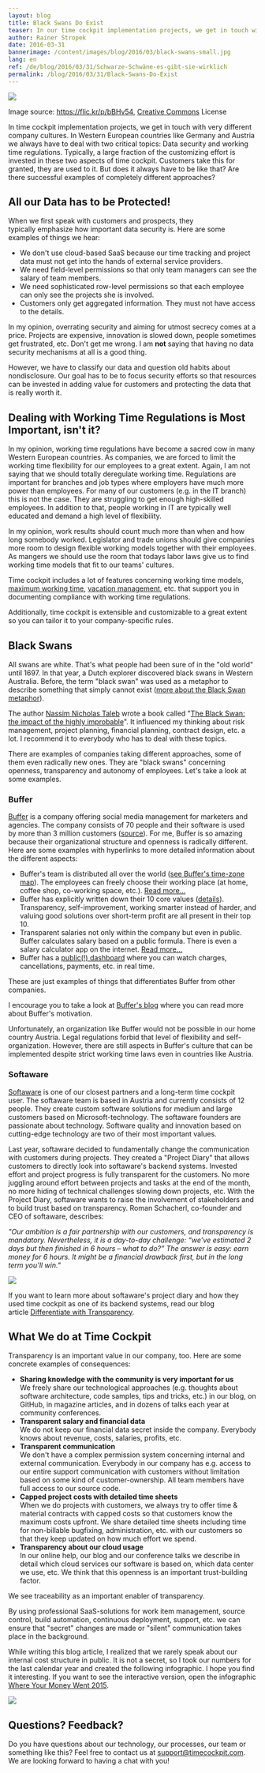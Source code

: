 ```yaml
---
layout: blog
title: Black Swans Do Exist
teaser: In our time cockpit implementation projects, we get in touch with very different company cultures. However, we have to deal with two critical topics in most customer projects we do in Western Europe countries like Germany and Austria -  Data security and working time regulations. Typically, a large fraction of the customizing effort is invested in these two aspects of time cockpit.  Does it have to be like that? Are there successful examples of completely different approaches?
author: Rainer Stropek
date: 2016-03-31
bannerimage: /content/images/blog/2016/03/black-swans-small.jpg
lang: en
ref: /de/blog/2016/03/31/Schwarze-Schwäne-es-gibt-sie-wirklich
permalink: /blog/2016/03/31/Black-Swans-Do-Exist
---
```


<p>
  <img src="{{site.baseurl}}/content/images/blog/2016/03/black-swans.jpg" />
</p><p class="imageCaption">Image source: <a href="https://flic.kr/p/bBHv54" target="_blank">https://flic.kr/p/bBHv54</a>, <a href="https://creativecommons.org/licenses/by-nc-nd/2.0/" target="_blank">Creative Commons</a> License</p><p>In time cockpit implementation projects, we get in touch with very different company cultures. In Western European countries like Germany and Austria we always have to deal with two critical topics: Data security and working time regulations. Typically, a large fraction of the customizing effort is invested in these two aspects of time cockpit. Customers take this for granted, they are used to it. But does it always have to be like that? Are there successful examples of completely different approaches?</p><h2>All our Data has to be Protected!
<br /></h2><p>When we first speak with customers and prospects, they typically emphasize how important data security is. Here are some examples of things we hear:</p><ul>
  <li>We don't use cloud-based SaaS because our time tracking and project data must not get into the hands of external service providers.</li>
  <li>We need field-level permissions so that only team managers can see the salary of team members.</li>
  <li>We need sophisticated row-level permissions so that each employee can only see the projects she is involved.</li>
  <li>Customers only get aggregated information. They must not have access to the details.</li>
</ul><p>In my opinion, overrating security and aiming for utmost secrecy comes at a price. Projects are expensive, innovation is slowed down, people sometimes get frustrated, etc. Don't get me wrong. I am <strong>not</strong> saying that having no data security mechanisms at all is a good thing.</p><p class="showcase">However, we have to classify our data and question old habits about nondisclosure. Our goal has to be to focus security efforts so that resources can be invested in adding value for customers and protecting the data that is really worth it.</p><h2>Dealing with Working Time Regulations is Most Important, isn't it?
<br /></h2><p>In my opinion, working time regulations have become a sacred cow in many Western European countries. As companies, we are forced to limit the working time flexibility for our employees to a great extent. Again, I am not saying that we should totally deregulate working time. Regulations are important for branches and job types where employers have much more power than employees. For many of our customers (e.g. in the IT branch) this is not the case. They are struggling to get enough high-skilled employees. In addition to that, people working in IT are typically well educated and demand a high level of flexibility.</p><p>In my opinion, work results should count much more than when and how long somebody worked. Legislator and trade unions should give companies more room to design flexible working models together with their employees. As mangers we should use the room that todays labor laws give us to find working time models that fit to our teams' cultures.</p><p class="showcase">Time cockpit includes a lot of features concerning working time models, <a href="~/blog/2015/07/31/Working-Time-Violations-and-Maximum-Working-Time" target="_blank">maximum working time</a>, <a href="~/blog/2016/02/29/Time-Report-With-Overtime-and-Vacation-Entitlement" target="_blank">vacation management</a>, etc. that support you in documenting compliance with working time regulations.</p><p>Additionally, time cockpit is extensible and customizable to a great extent so you can tailor it to your company-specific rules.</p><h2>Black Swans</h2><p>All swans are white. That's what people had been sure of in the "old world" until 1697. In that year, a Dutch explorer discovered black swans in Western Australia. Before, the term "black swan" was used as a metaphor to describe something that simply cannot exist (<a href="https://en.wikipedia.org/wiki/Black_swan_emblems_and_popular_culture#European_myth_and_metaphor">more about the Black Swan metaphor</a>).</p><p class="showcase">The author <a href="https://en.wikipedia.org/wiki/Nassim_Nicholas_Taleb">Nassim Nicholas Taleb</a> wrote a book called "<a href="https://books.google.at/books?id=GSBcQVd3MqYC&amp;lpg=PP1&amp;dq=The%20Black%20Swan%3A%20the%20impact%20of%20the%20highly%20improbable&amp;hl=de&amp;pg=PP1#v=onepage&amp;q=The%20Black%20Swan:%20the%20impact%20of%20the%20highly%20improbable&amp;f=false">The Black Swan: the impact of the highly improbable</a>". It influenced my thinking about risk management, project planning, financial planning, contract design, etc. a lot. I recommend it to everybody who has to deal with these topics.</p><div>There are examples of companies taking different approaches, some of them even radically new ones. They are "black swans" concerning openness, transparency and autonomy of employees. Let's take a look at some examples.
<br /></div><h3>Buffer</h3><p>
  <a href="https://buffer.com/" target="_blank">Buffer</a> is a company offering social media management for marketers and agencies. The company consists of 70 people and their software is used by more than 3 million customers (<a href="https://buffer.com/journey" target="_blank">source</a>). For me, Buffer is so amazing because their organizational structure and openness is radically different. Here are some examples with hyperlinks to more detailed information about the different aspects:</p><ul>
  <li>Buffer's team is distributed all over the world (<a href="http://timezone.io/team/buffer" target="_blank">see Buffer's time-zone map</a>). The employees can freely choose their working place (at home, coffee shop, co-working space, etc.). <a href="https://open.buffer.com/distributed-team-benefits/" target="_blank">Read more...</a><br /></li>
  <li>Buffer has explicitly written down their 10 core values (<a href="http://www.slideshare.net/Bufferapp/buffer-culture-06-with-a-change-to-be-a-no-ego-doer" target="_blank">details</a>). Transparency, self-improvement, working smarter instead of harder, and valuing good solutions over short-term profit are all present in their top 10.</li>
  <li>Transparent salaries not only within the company but even in public. Buffer calculates salary based on a public formula. There is even a salary calculator app on the internet. <a href="https://open.buffer.com/transparent-salaries/" target="_blank">Read more...</a></li>
  <li>Buffer has a <a href="https://buffer.baremetrics.com/dashboard" target="_blank">public(!) dashboard</a> where you can watch charges, cancellations, payments, etc. in real time.</li>
</ul><p>These are just examples of things that differentiates Buffer from other companies.<br /></p><p class="showcase">I encourage you to take a look at <a href="https://open.buffer.com/" target="_blank">Buffer's blog</a> where you can read more about Buffer's motivation.<br /></p><p>Unfortunately, an organization like Buffer would not be possible in our home country Austria. Legal regulations forbid that level of flexibility and self-organization. However, there are still aspects in Buffer's culture that can be implemented despite strict working time laws even in countries like Austria.</p><h3>Softaware</h3><p>
  <a href="http://www.softaware.at/" target="_blank">Softaware</a> is one of our closest partners and a long-term time cockpit user. The softaware team is based in Austria and currently consists of 12 people. They create custom software solutions for medium and large customers based on Microsoft-technology. The softaware founders are passionate about technology. Software quality and innovation based on cutting-edge technology are two of their most important values.</p><p>Last year, softaware decided to fundamentally change the communication with customers during projects. They created a "Project Diary" that allows customers to directly look into softaware's backend systems. Invested effort and project progress is fully transparent for the customers. No more juggling around effort between projects and tasks at the end of the month, no more hiding of technical challenges slowing down projects, etc. With the Project Diary, softaware wants to raise the involvement of stakeholders and to build trust based on transparency. Roman Schacherl, co-founder and CEO of softaware, describes:</p><p class="showcase">
  <em>"Our ambition is a fair partnership with our customers, and transparency is mandatory. Nevertheless, it is a day-to-day challenge: “we’ve estimated 2 days but then finished in 6 hours – what to do?” The answer is easy: earn money for 6 hours. It might be a financial drawback first, but in the long term you’ll win."</em>
</p><p>
  <img src="{{site.baseurl}}/content/images/blog/2015/05/SoftwareDiary.png" />
</p><p>If you want to learn more about softaware's project diary and how they used time cockpit as one of its backend systems, read our blog article <a href="~/blog/2015/05/31/Differentiate-with-Transparency" target="_blank">Differentiate with Transparency</a>.<br /></p><h2>What We do at Time Cockpit</h2><p>Transparency is an important value in our company, too. Here are some concrete examples of consequences:</p><ul>
  <li>
    <strong>Sharing knowledge with the community is very important for us</strong>
    <br />
 We freely share our technological approaches (e.g. thoughts about software architecture, code samples, tips and tricks, etc.) in our blog, on GitHub, in magazine articles, and in dozens of talks each year at community conferences.</li>
  <li>
    <strong>Transparent salary and financial data</strong>
    <br />
 We do not keep our financial data secret inside the company. Everybody knows about revenue, costs, salaries, profits, etc.
<br /></li>
  <li>
    <strong>Transparent communication
<br /></strong> We don't have a complex permission system concerning internal and external communication. Everybody in our company has e.g. access to our entire support communication with customers without limitation based on some kind of customer-ownership. All team members have full access to our source code.</li>
  <li>
    <strong>Capped project costs with detailed time sheets</strong>
    <br />
 When we do projects with customers, we always try to offer time &amp; material contracts with capped costs so that customers know the maximum costs upfront. We share detailed time sheets including time for non-billable bugfixing, administration, etc. with our customers so that they keep updated on how much effort we spend.</li>
  <li>
    <strong>Transparency about our cloud usage</strong>
    <br />
 In our online help, our blog and our conference talks we describe in detail which cloud services our software is based on, which data center we use, etc. We think that this openness is an important trust-building factor.
<br /></li>
</ul><p class="showcase">We see traceability as an important enabler of transparency.</p><p>By using professional SaaS-solutions for work item management, source control, build automation, continuous deployment, support, etc. we can ensure that "secret" changes are made or "silent" communication takes place in the background.</p><p>While writing this blog article, I realized that we rarely speak about our internal cost structure in public. It is not a secret, so I took our numbers for the last calendar year and created the following infographic. I hope you find it interesting. If you want to see the interactive version, open the infographic <a href="https://magic.piktochart.com/output/12397821-where-your-money-went-2015">Where Your Money Went 2015</a>. <br /></p><p>
  <img src="{{site.baseurl}}/content/images/blog/2016/03/where-your-money-went-2015.png" />
</p><h2>Questions? Feedback?</h2><p>Do you have questions about our technology, our processes, our team or something like this? Feel free to contact us at <a href="mailto:support@timecockpit.com">support@timecockpit.com</a>. We are looking forward to having a chat with you!</p>